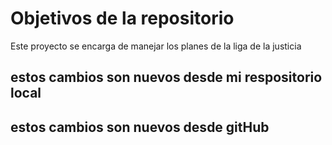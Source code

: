 # Objetivos de la repositorio

Este proyecto se encarga de manejar los planes de la liga de la justicia

## estos cambios son nuevos desde mi respositorio local
## estos cambios son nuevos desde gitHub
 
